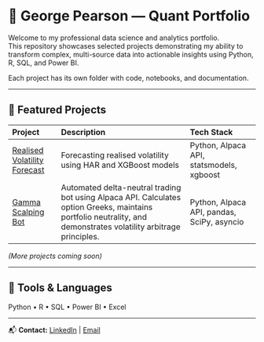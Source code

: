 # 👋 George Pearson — Quant Portfolio

Welcome to my professional data science and analytics portfolio.  
This repository showcases selected projects demonstrating my ability to transform complex, multi-source data into actionable insights using Python, R, SQL, and Power BI.

Each project has its own folder with code, notebooks, and documentation.

---

## 🧠 Featured Projects

| Project | Description | Tech Stack |
|:--|:--|:--|
| [Realised Volatility Forecast](./realised-volatility-forecast/README.md) | Forecasting realised volatility using HAR and XGBoost models | Python, Alpaca API, statsmodels, xgboost |
| [Gamma Scalping Bot](./gamma-scalping-bot/README.md) | Automated delta-neutral trading bot using Alpaca API. Calculates option Greeks, maintains portfolio neutrality, and demonstrates volatility arbitrage principles. | Python, Alpaca API, pandas, SciPy, asyncio |
*(More projects coming soon)*

---

## 🧰 Tools & Languages
Python • R • SQL • Power BI • Excel 

---

📬 **Contact:** [LinkedIn](https://www.linkedin.com/in/george-pearson-938914287/) | [Email](mailto:pearsongj@hotmail.co.uk)

